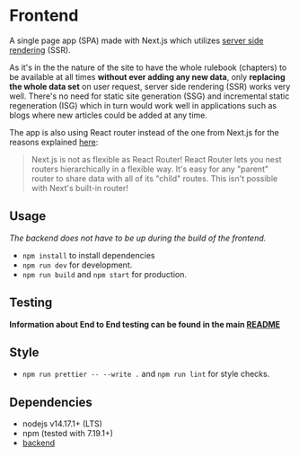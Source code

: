 # Frontend

A single page app (SPA) made with Next.js which utilizes [server side rendering](https://nextjs.org/docs/basic-features/pages#server-side-rendering) (SSR).

As it's in the the nature of the site to have the whole rulebook (chapters) to be available at all times **without ever adding any new data**, only **replacing the whole data set** on user request, server side rendering (SSR) works very well. There's no need for static site generation (SSG) and incremental static regeneration (ISG) which in turn would work well in applications such as blogs where new articles could be added at any time.

The app is also using React router instead of the one from Next.js for the reasons explained [here](https://colinhacks.com/essays/building-a-spa-with-nextjs):

> Next.js is not as flexible as React Router! React Router lets you nest routers hierarchically in a flexible way. It's easy for any "parent" router to share data with all of its "child" routes. This isn't possible with Next's built-in router!

## Usage

_The backend does not have to be up during the build of the frontend._

- `npm install` to install dependencies
- `npm run dev` for development.
- `npm run build` and `npm start` for production.

## Testing

**Information about End to End testing can be found in the main [README](../README.md)**

## Style

- `npm run prettier -- --write .` and `npm run lint` for style checks.

## Dependencies

- nodejs v14.17.1+ (LTS)
- npm (tested with 7.19.1+)
- [backend](../backend)
